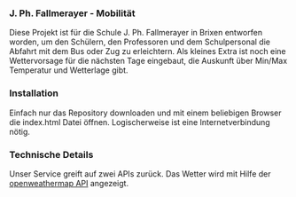 ### J. Ph. Fallmerayer - Mobilität

Diese Projekt ist für die Schule J. Ph. Fallmerayer in Brixen entworfen worden, um den Schülern, den Professoren und dem Schulpersonal die Abfahrt mit dem Bus oder Zug zu erleichtern.
Als kleines Extra ist noch eine Wettervorsage für die nächsten Tage eingebaut, die Auskunft über Min/Max Temperatur und Wetterlage gibt.

### Installation

Einfach nur das Repository downloaden und mit einem beliebigen Browser die index.html Datei öffnen.
Logischerweise ist eine Internetverbindung nötig.

### Technische Details

Unser Service greift auf zwei APIs zurück. Das Wetter wird mit Hilfe der [openweathermap API](https://openweathermap.org/) angezeigt.

